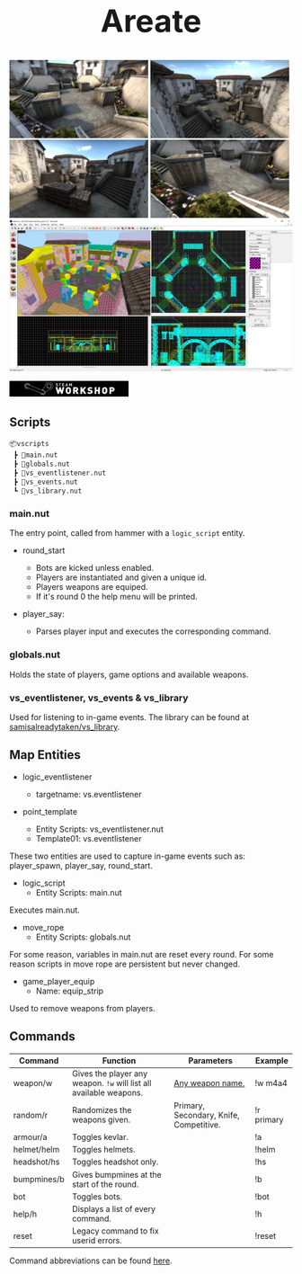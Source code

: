<h1 align="center" style="font-size: 55px">Areate</h1>

<div align="center" style="display:inline">
      <img src="media/1-low.jpg" width="49%">
      <img src="media/2.jpg" width="49%">
</div>
<div align="center" style="display:inline">
      <img src="media/3.jpg" width="49%">
      <img src="media/4.jpg" width="49%">
</div>

<div align="center" style="display:inline">
      <img src="media/editor.jpg">
</div>

[![Workshop](media/workshop.png)](https://steamcommunity.com/sharedfiles/filedetails/?id=823181241)

## Scripts
```
📦vscripts
 ┣ 📜main.nut
 ┣ 📜globals.nut
 ┣ 📜vs_eventlistener.nut
 ┣ 📜vs_events.nut
 ┗ 📜vs_library.nut
 ```

### main.nut

The entry point, called from hammer with a `logic_script` entity.

- round_start
  - Bots are kicked unless enabled.
  - Players are instantiated and given a unique id.
  - Players weapons are equiped.
  - If it's round 0 the help menu will be printed.

- player_say:
  - Parses player input and executes the corresponding command.

### globals.nut

Holds the state of players, game options and available weapons.

### vs_eventlistener, vs_events & vs_library

Used for listening to in-game events.
The library can be found at [samisalreadytaken/vs_library](https://github.com/samisalreadytaken/vs_library).

## Map Entities

- logic_eventlistener
  - targetname: vs.eventlistener

- point_template
  - Entity Scripts: vs_eventlistener.nut
  - Template01: vs.eventlistener

These two entities are used to capture in-game events such as: player_spawn, player_say, round_start.

- logic_script
  - Entity Scripts: main.nut

Executes main.nut.

- move_rope
  - Entity Scripts: globals.nut

For some reason, variables in main.nut are reset every round. For some reason scripts in move rope are persistent but never changed.

- game_player_equip
  - Name: equip_strip

Used to remove weapons from players.

## Commands


| Command     | Function                                                           | Parameters                                 | Example    |
|-------------|--------------------------------------------------------------------|--------------------------------------------|------------|
| weapon/w    | Gives the player any weapon. `!w` will list all available weapons. | [Any weapon name.](vscripts/main.nut#L313) | !w m4a4    |
| random/r    | Randomizes the weapons given.                                      | Primary, Secondary, Knife, Competitive.    | !r primary |
| armour/a    | Toggles kevlar.                                                    |                                            | !a         |
| helmet/helm | Toggles helmets.                                                   |                                            | !helm      |
| headshot/hs | Toggles headshot only.                                             |                                            | !hs        |
| bumpmines/b | Gives bumpmines at the start of the round.                         |                                            | !b         |
| bot         | Toggles bots.                                                      |                                            | !bot       |
| help/h      | Displays a list of every command.                                  |                                            | !h         |
| reset       | Legacy command to fix userid errors.                               |                                            | !reset     |

Command abbreviations can be found [here](vscripts/main.nut#L96).
